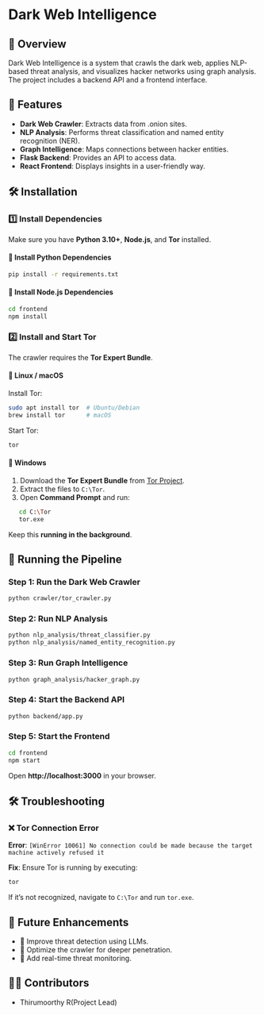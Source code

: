 # Dark Web Intelligence

## 📌 Overview
Dark Web Intelligence is a system that crawls the dark web, applies NLP-based threat analysis, and visualizes hacker networks using graph analysis. The project includes a backend API and a frontend interface.

## 🚀 Features
- **Dark Web Crawler**: Extracts data from .onion sites.
- **NLP Analysis**: Performs threat classification and named entity recognition (NER).
- **Graph Intelligence**: Maps connections between hacker entities.
- **Flask Backend**: Provides an API to access data.
- **React Frontend**: Displays insights in a user-friendly way.

## 🛠 Installation

### **1️⃣ Install Dependencies**
Make sure you have **Python 3.10+**, **Node.js**, and **Tor** installed.

#### 📌 **Install Python Dependencies**
```bash
pip install -r requirements.txt
```

#### 📌 **Install Node.js Dependencies**
```bash
cd frontend
npm install
```

### **2️⃣ Install and Start Tor**
The crawler requires the **Tor Expert Bundle**.

#### **🔹 Linux / macOS**
Install Tor:
```bash
sudo apt install tor  # Ubuntu/Debian
brew install tor      # macOS
```
Start Tor:
```bash
tor
```

#### **🔹 Windows**
1. Download the **Tor Expert Bundle** from [Tor Project](https://www.torproject.org/download/).
2. Extract the files to `C:\Tor`.
3. Open **Command Prompt** and run:
```bash
   cd C:\Tor
   tor.exe
```
   Keep this **running in the background**.

## 📲 Running the Pipeline

### **Step 1: Run the Dark Web Crawler**
```bash
python crawler/tor_crawler.py
```

### **Step 2: Run NLP Analysis**
```bash
python nlp_analysis/threat_classifier.py
python nlp_analysis/named_entity_recognition.py
```

### **Step 3: Run Graph Intelligence**
```bash
python graph_analysis/hacker_graph.py
```

### **Step 4: Start the Backend API**
```bash
python backend/app.py
```

### **Step 5: Start the Frontend**
```bash
cd frontend
npm start
```
Open **http://localhost:3000** in your browser.

## 🛠 Troubleshooting

### ❌ **Tor Connection Error**
**Error**: `[WinError 10061] No connection could be made because the target machine actively refused it`

**Fix**: Ensure Tor is running by executing:
```bash
tor
```
If it’s not recognized, navigate to `C:\Tor` and run `tor.exe`.

## 🏰 Future Enhancements
- 🔹 Improve threat detection using LLMs.
- 🔹 Optimize the crawler for deeper penetration.
- 🔹 Add real-time threat monitoring.

## 👨‍💻 Contributors
- Thirumoorthy R(Project Lead)


